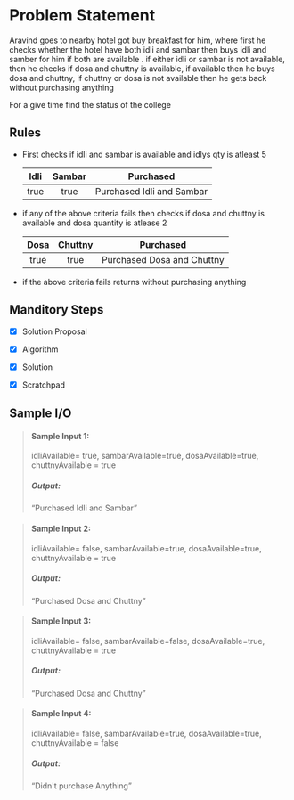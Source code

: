 # Problem Statement   

Aravind goes to nearby hotel got buy breakfast for him, where first he checks whether the hotel have both idli and sambar then buys idli and samber for him if both are available . if either idli or sambar is not available, then he checks if dosa and chuttny is available, if available then he buys dosa and chuttny, if chuttny or dosa is not available then he gets back without purchasing anything

For a give time find the status of the college 

## Rules


* First checks if idli and sambar is available and idlys qty is atleast 5

    | Idli | Sambar |  Purchased | 
    | :---:   |  :----:   |  :----: | 
    | true | true | Purchased Idli and Sambar | 


* if any of the above criteria fails then checks if dosa and chuttny is available and dosa quantity is atlease 2

    | Dosa | Chuttny |  Purchased | 
    | :---:   |  :----:   |  :----:   |  
    | true |  true | Purchased Dosa and Chuttny | 

* if the above criteria fails
    returns without purchasing anything



## Manditory Steps

- [x] Solution Proposal
- [x] Algorithm
- [x] Solution
- [x] Scratchpad


## Sample I/O

> #### Sample Input 1:
> idliAvailable= true, sambarAvailable=true, dosaAvailable=true, chuttnyAvailable = true 
>
> ##### Output:
> “Purchased Idli and Sambar”

> #### Sample Input 2:
> idliAvailable= false, sambarAvailable=true, dosaAvailable=true, chuttnyAvailable = true 
>
> ##### Output:
> “Purchased Dosa and Chuttny”


> #### Sample Input 3:
> idliAvailable= false, sambarAvailable=false, dosaAvailable=true, chuttnyAvailable = true 
>
> ##### Output:
> “Purchased Dosa and Chuttny”

> #### Sample Input 4:
> idliAvailable= false, sambarAvailable=true, dosaAvailable=true, chuttnyAvailable = false 
>
> ##### Output:
> “Didn't purchase Anything”

